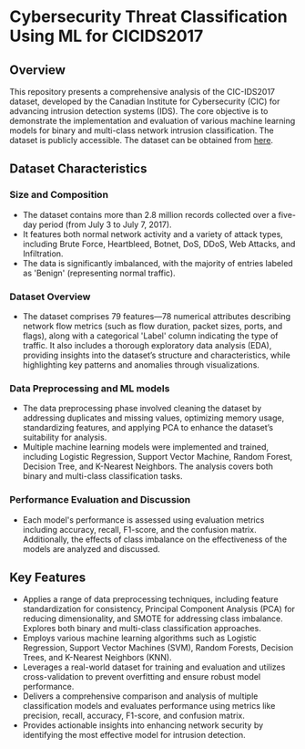 # Cybersecurity Threat Classification Using ML for CICIDS2017

## Overview
This repository presents a comprehensive analysis of the CIC-IDS2017 dataset, developed by the Canadian Institute for Cybersecurity (CIC) for advancing intrusion detection systems (IDS). The core objective is to demonstrate the implementation and evaluation of various machine learning models for binary and multi-class network intrusion classification. The dataset is publicly accessible. The dataset can be obtained from [here](https://www.unb.ca/cic/datasets/ids-2017.html).

## Dataset Characteristics
### Size and Composition
- The dataset contains more than 2.8 million records collected over a five-day period (from July 3 to July 7, 2017).
- It features both normal network activity and a variety of attack types, including Brute Force, Heartbleed, Botnet, DoS, DDoS, Web Attacks, and Infiltration.
- The data is significantly imbalanced, with the majority of entries labeled as 'Benign' (representing normal traffic).

### Dataset Overview
- The dataset comprises 79 features—78 numerical attributes describing network flow metrics (such as flow duration, packet sizes, ports, and flags), along with a categorical 'Label' column indicating the type of traffic. It also includes a thorough exploratory data analysis (EDA), providing insights into the dataset’s structure and characteristics, while highlighting key patterns and anomalies through visualizations.

### Data Preprocessing and ML models
- The data preprocessing phase involved cleaning the dataset by addressing duplicates and missing values, optimizing memory usage, standardizing features, and applying PCA to enhance the dataset’s suitability for analysis.
- Multiple machine learning models were implemented and trained, including Logistic Regression, Support Vector Machine, Random Forest, Decision Tree, and K-Nearest Neighbors. The analysis covers both binary and multi-class classification tasks.

### Performance Evaluation and Discussion
- Each model's performance is assessed using evaluation metrics including accuracy, recall, F1-score, and the confusion matrix. Additionally, the effects of class imbalance on the effectiveness of the models are analyzed and discussed.

## Key Features
- Applies a range of data preprocessing techniques, including feature standardization for consistency, Principal Component Analysis (PCA) for reducing dimensionality, and SMOTE for addressing class imbalance. Explores both binary and multi-class classification approaches.
- Employs various machine learning algorithms such as Logistic Regression, Support Vector Machines (SVM), Random Forests, Decision Trees, and K-Nearest Neighbors (KNN).
- Leverages a real-world dataset for training and evaluation and utilizes cross-validation to prevent overfitting and ensure robust model performance.
- Delivers a comprehensive comparison and analysis of multiple classification models and evaluates performance using metrics like precision, recall, accuracy, F1-score, and confusion matrix.
- Provides actionable insights into enhancing network security by identifying the most effective model for intrusion detection.
